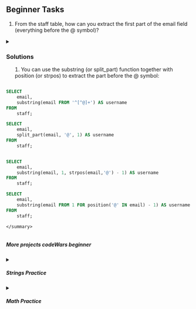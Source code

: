 <a id="title"></a>

## Beginner Tasks

1. From the staff table, how can you extract the first part of the email field (everything before the @ symbol)?

<details>
    <summary>

### Solutions

1. You can use the substring (or split_part) function together with position (or strpos) to extract the part before the @ symbol:

```sql

SELECT
    email,
    substring(email FROM '^[^@]+') AS username
FROM
    staff;

SELECT
    email,
    split_part(email, '@', 1) AS username
FROM
    staff;


SELECT
    email,
    substring(email, 1, strpos(email,'@') - 1) AS username
FROM
    staff;

SELECT
    email,
    substring(email FROM 1 FOR position('@' IN email) - 1) AS username
FROM
    staff;
```
    </summary>
</details>

##### More projects codeWars beginner

<details>
    <summary>

##### Strings Practice

</summary>


[Remove First and Last Character](https://www.codewars.com/kata/56bc28ad5bdaeb48760009b0/sql)

[Reverse String](https://www.codewars.com/kata/5168bb5dfe9a00b126000018/sql)

[String repeat](https://www.codewars.com/kata/57a0e5c372292dd76d000d7e/sql)

[Remove String Spaces](https://www.codewars.com/kata/57eae20f5500ad98e50002c5/sql)

[Returning Strings](https://www.codewars.com/kata/55a70521798b14d4750000a4/sql)

[MakeUpperCase](https://www.codewars.com/kata/57a0556c7cb1f31ab3000ad7/sql)

[Fake Binary](https://www.codewars.com/kata/57eae65a4321032ce000002d/sql)

[Remove exclamation marks](https://www.codewars.com/kata/57a0885cbb9944e24c00008e/sql)

[Easy SQL: LowerCase](https://www.codewars.com/kata/594800ba6fb152624300006d/sql)


</details>

<details>
    <summary>

##### Math Practice

</summary>

[Even or Odd](https://www.codewars.com/kata/53da3dbb4a5168369a0000fe/sql)

[Grasshopper - Summation](https://www.codewars.com/kata/55d24f55d7dd296eb9000030/sql)

[SQL Basics: Mod](https://www.codewars.com/kata/594a9592704e4d21bc000131/sql)

[Easy SQL: Square Root and Log](https://www.codewars.com/kata/594a691720ac16a544000075/sql)

[Multiply](https://www.codewars.com/kata/50654ddff44f800200000004/sql)

</details>

